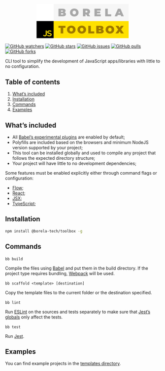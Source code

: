 <a href="//github.com/borela-tech/toolbox">
  <p align="center">
    <img src="./art/logo.svg" width="300px">
  </p>
</a>

[![GitHub watchers](https://img.shields.io/github/watchers/borela-tech/toolbox.svg?style=social)][watchers]
[![GitHub stars](https://img.shields.io/github/stars/borela-tech/toolbox.svg?style=social)][stars]
[![GitHub issues](https://img.shields.io/github/issues/borela-tech/toolbox.svg?style=social)][issues]
[![GitHub pulls](https://img.shields.io/github/issues-pr/borela-tech/toolbox.svg?style=social)][pulls]
[![GitHub forks](https://img.shields.io/github/forks/borela-tech/toolbox.svg?style=social)][forks]

CLI tool to simplify the development of JavaScript apps/libraries with little to
no configuration.

## Table of contents

1. [What’s included](#whats-included)
2. [Installation](#installation)
3. [Commands](#commands)
4. [Examples](#examples)

## What’s included

* All [Babel’s experimental plugins][experimental-plugins] are enabled by
  default;
* Polyfills are included based on the browsers and minimum NodeJS version
  supported by your project;
* This tool can be installed globally and used to compile any project that
  follows the expected directory structure;
* Your project will have little to no development dependencies;

Some features must be enabled explicitly either through command flags or
configuration:

* [Flow][flow];
* [React][react];
* [JSX][jsx];
* [TypeScript][typescript];

## Installation

```sh
npm install @borela-tech/toolbox -g
```

## Commands

`bb build`

Compile the files using [Babel][babel] and put them in the build directory. If
the project type requires bundling, [Webpack][webpack] will be used.

`bb scaffold <template> [destination]`

Copy the template files to the current folder or the destination specified.

`bb lint`

Run [ESLint][eslint] on the sources and tests separately to make sure that
[Jest’s globals][jest-globals] only affect the tests.

`bb test`

Run [Jest][jest].

## Examples

You can find example projects in the [templates directory](templates).

[forks]: //github.com/borela-tech/toolbox/network/members
[issues]: //github.com/borela-tech/toolbox/issues
[pulls]: //github.com/borela-tech/toolbox/pulls
[stars]: //github.com/borela-tech/toolbox/stargazers
[watchers]: //github.com/borela-tech/toolbox/watchers

[babel]: //babeljs.io
[eslint]: //eslint.org
[flow]: //flow.org
[jest]: //jestjs.io
[jsx]: //facebook.github.io/jsx/
[react]: //reactjs.org
[toolbox]: //github.com/borela-tech/toolbox
[typescript]: //www.typescriptlang.org
[webpack]: //webpack.js.org

[experimental-plugins]: //babeljs.io/docs/en/plugins#experimental
[jest-globals]: //jestjs.io/docs/en/api
[preset-env]: //babeljs.io/docs/en/next/babel-preset-env.html
